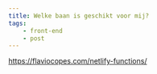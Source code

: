 ```yaml
---
title: Welke baan is geschikt voor mij?
tags: 
    - front-end
    - post
---
```




https://flaviocopes.com/netlify-functions/